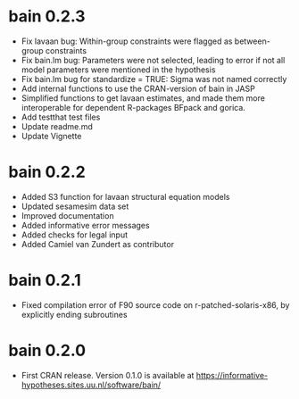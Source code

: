 # bain 0.2.3

* Fix lavaan bug: Within-group constraints were flagged as between-group constraints
* Fix bain.lm bug: Parameters were not selected, leading to error if not all model parameters were mentioned in the hypothesis
* Fix bain.lm bug for standardize = TRUE: Sigma was not named correctly
* Add internal functions to use the CRAN-version of bain in JASP
* Simplified functions to get lavaan estimates, and made them more interoperable for dependent R-packages BFpack and gorica.
* Add testthat test files
* Update readme.md
* Update Vignette

# bain 0.2.2

* Added S3 function for lavaan structural equation models
* Updated sesamesim data set
* Improved documentation
* Added informative error messages
* Added checks for legal input
* Added Camiel van Zundert as contributor
  
# bain 0.2.1

* Fixed compilation error of F90 source code on r-patched-solaris-x86, by 
  explicitly ending subroutines


# bain 0.2.0

* First CRAN release. Version 0.1.0 is available at https://informative-hypotheses.sites.uu.nl/software/bain/

